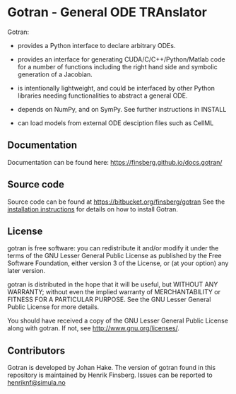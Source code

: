 # Gotran - General ODE TRAnslator


Gotran:

  - provides a Python interface to declare arbitrary ODEs.

  - provides an interface for generating CUDA/C/C++/Python/Matlab code for
    a number of functions including the right hand side and symbolic
    generation of a Jacobian.

  - is intentionally lightweight, and could be interfaced by other
    Python libraries needing functionalities to abstract a general
    ODE.

  - depends on NumPy, and on SymPy. See further instructions in
    INSTALL

  - can load models from external ODE desciption files such as CellML

## Documentation

Documentation can be found here: <https://finsberg.github.io/docs.gotran/>

## Source code

Source code can be found at <https://bitbucket.org/finsberg/gotran>
See the [installation instructions](INSTALL.md) for details on how to
install Gotran.


## License

gotran is free software: you can redistribute it and/or modify it under the terms of the GNU Lesser General Public License as published by the Free Software Foundation, either version 3 of the License, or (at your option) any later version.

gotran is distributed in the hope that it will be useful, but WITHOUT ANY WARRANTY; without even the implied warranty of MERCHANTABILITY or FITNESS FOR A PARTICULAR PURPOSE. See the GNU Lesser General Public License for more details.

You should have received a copy of the GNU Lesser General Public License along with gotran. If not, see <http://www.gnu.org/licenses/>.


## Contributors
Gotran is developed by Johan Hake.
The version of gotran found in this repository is maintained by Henrik Finsberg.
Issues can be reported to <henriknf@simula.no>
